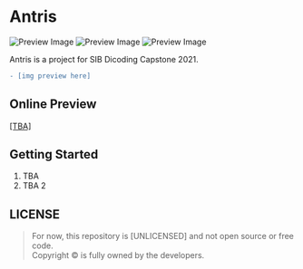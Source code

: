 # Antris

![Preview Image](https://img.shields.io/github/last-commit/theskinnyrat/antris?style=flat-square)
![Preview Image](https://img.shields.io/github/languages/count/theskinnyrat/antris?style=flat-square)
![Preview Image](https://img.shields.io/github/languages/top/theskinnyrat/antris?style=flat-square)

Antris is a project for SIB Dicoding Capstone 2021.
<!-- > ![Preview Image](https://github.com/theskinnyrat/si-warung-makan/raw/master/preview.png) -->

```diff
- [img preview here]
```

## Online Preview

 [[TBA]](#online-preview)

## Getting Started

1. TBA
2. TBA 2

## LICENSE

> For now, this repository is [UNLICENSED] and not open source or free code. \
> Copyright &copy; is fully owned by the developers.
